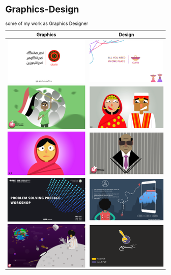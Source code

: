 # Graphics-Design
some of my work as Graphics Designer


Graphics             |  Design
:-------------------------:|:-------------------------:
![](https://github.com/mamoun-kubur/Graphics-Design/blob/master/abshir.png)  |  ![](https://github.com/mamoun-kubur/Graphics-Design/blob/master/guffa.png)
![](https://github.com/mamoun-kubur/Graphics-Design/blob/master/sudan.png)  |  ![](https://github.com/mamoun-kubur/Graphics-Design/blob/master/wedding.jpg)
![](https://github.com/mamoun-kubur/Graphics-Design/blob/master/woman.png)  |  ![](https://github.com/mamoun-kubur/Graphics-Design/blob/master/wd-alamin.png)
![](https://github.com/mamoun-kubur/Graphics-Design/blob/master/backstage.png)  |  ![](https://github.com/mamoun-kubur/Graphics-Design/blob/master/hawaam.png)
![](https://github.com/mamoun-kubur/Graphics-Design/blob/master/space.png)  |  ![](https://github.com/mamoun-kubur/Graphics-Design/blob/master/saria.png)



